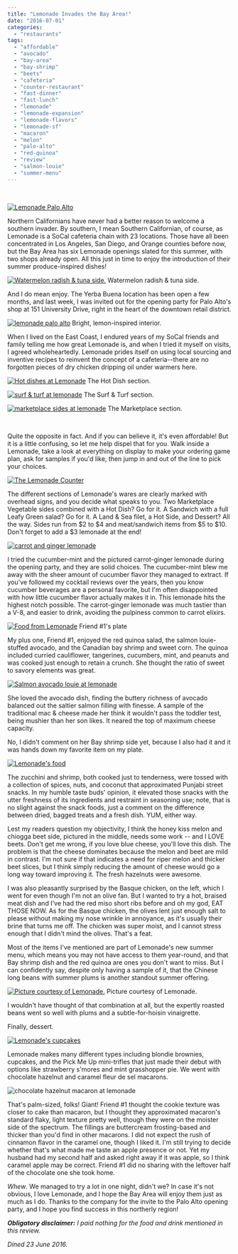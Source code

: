 ```yaml
---
title: "Lemonade Invades the Bay Area!"
date: "2016-07-01"
categories:
  - "restaurants"
tags:
  - "affordable"
  - "avocado"
  - "bay-area"
  - "bay-shrimp"
  - "beets"
  - "cafeteria"
  - "counter-restaurant"
  - "fast-dinner"
  - "fast-lunch"
  - "lemonade"
  - "lemonade-expansion"
  - "lemonade-flavors"
  - "lemonade-sf"
  - "macaron"
  - "melon"
  - "palo-alto"
  - "red-quinoa"
  - "review"
  - "salmon-louie"
  - "summer-menu"
---
```


 

[![Lemonade Palo Alto](http://s3.amazonaws.com/thegourmez-wpmedia/2016/06/Lemonade-10-500x334.jpg)](http://s3.amazonaws.com/thegourmez-wpmedia/2016/06/Lemonade-10.jpg)

Northern Californians have never had a better reason to welcome a southern invader. By southern, I mean Southern Californian, of course, as Lemonade is a SoCal cafeteria chain with 23 locations. Those have all been concentrated in Los Angeles, San Diego, and Orange counties before now, but the Bay Area has six Lemonade openings slated for this summer, with two shops already open. All this just in time to enjoy the introduction of their summer produce-inspired dishes!




<div class="caption">

[![Watermelon radish & tuna side.](http://s3.amazonaws.com/thegourmez-wpmedia/2016/06/Lemonade-02-334x500.jpg)](http://s3.amazonaws.com/thegourmez-wpmedia/2016/06/Lemonade-02.jpg) Watermelon radish & tuna side.</div>


And I do mean enjoy. The Yerba Buena location has been open a few months, and last week, I was invited out for the opening party for Palo Alto's shop at 151 University Drive, right in the heart of the downtown retail district.




<div class="caption">

[![lemonade palo alto](http://s3.amazonaws.com/thegourmez-wpmedia/2016/06/Lemonade-18-500x306.jpg)](http://s3.amazonaws.com/thegourmez-wpmedia/2016/06/Lemonade-18.jpg) Bright, lemon-inspired interior.</div>


When I lived on the East Coast, I endured years of my SoCal friends and family telling me how great Lemonade is, and when I tried it myself on visits, I agreed wholeheartedly. Lemonade prides itself on using local sourcing and inventive recipes to reinvent the concept of a cafeteria--there are no forgotten pieces of dry chicken dripping oil under warmers here.




<div class="caption">

[![Hot dishes at Lemonade](http://s3.amazonaws.com/thegourmez-wpmedia/2016/06/Lemonade-07-500x334.jpg)](http://s3.amazonaws.com/thegourmez-wpmedia/2016/06/Lemonade-07.jpg) The Hot Dish section.</div>





<div class="caption">

[![surf & turf at lemonade](http://s3.amazonaws.com/thegourmez-wpmedia/2016/06/Lemonade-05-500x334.jpg)](http://s3.amazonaws.com/thegourmez-wpmedia/2016/06/Lemonade-05.jpg) The Surf & Turf section.</div>





<div class="caption">

[![marketplace sides at lemonade](http://s3.amazonaws.com/thegourmez-wpmedia/2016/06/Lemonade-01-500x334.jpg)](http://s3.amazonaws.com/thegourmez-wpmedia/2016/06/Lemonade-01.jpg) The Marketplace section.</div>


 

Quite the opposite in fact. And if you can believe it, it's even affordable! But it is a little confusing, so let me help dispel that for you. Walk inside a Lemonade, take a look at everything on display to make your ordering game plan, ask for samples if you'd like, then jump in and out of the line to pick your choices.

[![The Lemonade Counter](http://s3.amazonaws.com/thegourmez-wpmedia/2016/06/Lemonade-17_1-1024x247.jpg)](http://s3.amazonaws.com/thegourmez-wpmedia/2016/06/Lemonade-17_1.jpg)

The different sections of Lemonade's wares are clearly marked with overhead signs, and you decide what speaks to you. Two Marketplace Vegetable sides combined with a Hot Dish? Go for it. A Sandwich with a full Leafy Green salad? Go for it. A Land & Sea filet, a Hot Side, and Dessert? All the way. Sides run from $2 to $4 and meat/sandwich items from $5 to $10. Don't forget to add a $3 lemonade at the end!

[![carrot and ginger lemonade](http://s3.amazonaws.com/thegourmez-wpmedia/2016/06/Lemonade-16-387x500.jpg)](http://s3.amazonaws.com/thegourmez-wpmedia/2016/06/Lemonade-16.jpg)

I tried the cucumber-mint and the pictured carrot-ginger lemonade during the opening party, and they are solid choices. The cucumber-mint blew me away with the sheer amount of cucumber flavor they managed to extract. If you've followed my cocktail reviews over the years, then you know cucumber beverages are a personal favorite, but I'm often disappointed with how little cucumber flavor actually makes it in. This lemonade hits the highest notch possible. The carrot-ginger lemonade was much tastier than a V-8, and easier to drink, avoiding the pulpiness common to carrot elixirs.




<div class="caption">

[![Food from Lemonade](http://s3.amazonaws.com/thegourmez-wpmedia/2016/06/Lemonade-12-500x334.jpg)](http://s3.amazonaws.com/thegourmez-wpmedia/2016/06/Lemonade-12.jpg) Friend #1's plate</div>


My plus one, Friend #1, enjoyed the red quinoa salad, the salmon louie-stuffed avocado, and the Canadian bay shrimp and sweet corn. The quinoa included curried cauliflower, tangerines, cucumbers, mint, and peanuts and was cooked just enough to retain a crunch. She thought the ratio of sweet to savory elements was great.

[![Salmon avocado louie at lemonade](http://s3.amazonaws.com/thegourmez-wpmedia/2016/06/Lemonade-11-500x346.jpg)](http://s3.amazonaws.com/thegourmez-wpmedia/2016/06/Lemonade-11.jpg)

She loved the avocado dish, finding the buttery richness of avocado balanced out the saltier salmon filling with finesse. A sample of the traditional mac & cheese made her think it wouldn't pass the toddler test, being mushier than her son likes. It neared the top of maximum cheese capacity.

No, I didn't comment on her Bay shrimp side yet, because I also had it and it was hands down my favorite item on my plate.

[![Lemonade's food](http://s3.amazonaws.com/thegourmez-wpmedia/2016/06/Lemonade-15-500x334.jpg)](http://s3.amazonaws.com/thegourmez-wpmedia/2016/06/Lemonade-15.jpg)

The zucchini and shrimp, both cooked just to tenderness, were tossed with a collection of spices, nuts, and coconut that approximated Punjabi street snacks. In my humble taste buds' opinion, it elevated those snacks with the utter freshness of its ingredients and restraint in seasoning use; note, that is no slight against the snack foods, just a comment on the difference between dried, bagged treats and a fresh dish. YUM, either way.

Lest my readers question my objectivity, I think the honey kiss melon and chiogga beet side, pictured in the middle, needs some work -- and I LOVE beets. Don't get me wrong, if you love blue cheese, you'll love this dish. The problem is that the cheese dominates because the melon and beet are mild in contrast. I'm not sure if that indicates a need for riper melon and thicker beet slices, but I think simply reducing the amount of cheese would go a long way toward improving it. The fresh hazelnuts were awesome.

I was also pleasantly surprised by the Basque chicken, on the left, which I went for even though I'm not an olive fan. But I wanted to try a hot, braised meat dish and I've had the red miso short ribs before and oh my god, EAT THOSE NOW. As for the Basque chicken, the olives lent just enough salt to please without making my nose wrinkle in annoyance, as it's usually their brine that turns me off. The chicken was super moist, and I cannot stress enough that I didn't mind the olives. That's a feat.

Most of the items I've mentioned are part of Lemonade's new summer menu, which means you may not have access to them year-round, and that Bay shrimp dish and the red quinoa are ones you don't want to miss. But I can confidently say, despite only having a sample of it, that the Chinese long beans with summer plums is another standout summer offering.




<div class="caption">

[![Picture courtesy of Lemonade.](http://s3.amazonaws.com/thegourmez-wpmedia/2016/06/ChineseLongBeans_VanessaStump-500x333.jpg)](http://s3.amazonaws.com/thegourmez-wpmedia/2016/06/ChineseLongBeans_VanessaStump.jpg) Picture courtesy of Lemonade.</div>


I wouldn't have thought of that combination at all, but the expertly roasted beans went so well with plums and a subtle-for-hoisin vinaigrette.

Finally, dessert.

[![Lemonade's cupcakes](http://s3.amazonaws.com/thegourmez-wpmedia/2016/06/Lemonade-08-500x247.jpg)](http://s3.amazonaws.com/thegourmez-wpmedia/2016/06/Lemonade-08.jpg)

Lemonade makes many different types including blondie brownies, cupcakes, and the Pick Me Up mini-trifles that just made their debut with options like strawberry s'mores and mint grasshopper pie. We went with chocolate hazelnut and caramel fleur de sel macarons.

![chocolate hazelnut macaron at lemonade](http://s3.amazonaws.com/thegourmez-wpmedia/2016/06/Lemonade-13-500x334.jpg)

That's palm-sized, folks! Giant! Friend #1 thought the cookie texture was closer to cake than macaron, but I thought they approximated macaron's standard flaky, light texture pretty well, though they were on the moister side of the spectrum. The fillings are buttercream frosting-based and thicker than you'd find in other macarons. I did not expect the rush of cinnamon flavor in the caramel one, though I liked it. I'm still trying to decide whether that's what made me taste an apple presence or not. Yet my husband had my second half and asked right away if it was apple, so I think caramel apple may be correct. Friend #1 did no sharing with the leftover half of the chocolate one she took home.

_Whew_. We managed to try a lot in one night, didn't we? In case it's not obvious, I love Lemonade, and I hope the Bay Area will enjoy them just as much as I do. Thanks to the company for the invite to the Palo Alto opening party, and I hope you find success in this northerly region!

**_Obligatory disclaimer:_** _I paid nothing for the food and drink mentioned in this review._

_Dined 23 June 2016._
